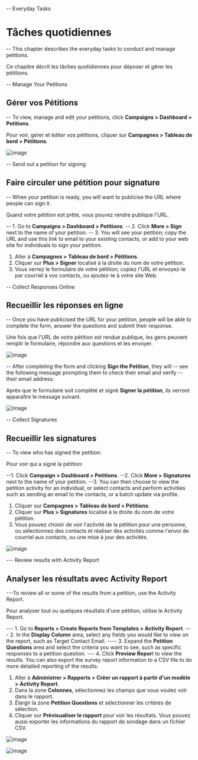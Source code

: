 -- Everyday Tasks

Tâches quotidiennes
===================

-- This chapter describes the everyday tasks to conduct and manage
petitions.

Ce chapitre décrit les tâches quotidiennes pour déposer et gérer les pétitions.

-- Manage Your Petitions

Gérer vos Pétitions
-------------------

-- To view, manage and edit your petitions, click **Campaigns > Dashboard > Petitions**.

Pour voir, gérer et éditer vos pétitions, cliquer sur **Campagnes > Tableau de bord > Pétitions**.

![image](../img/petition_dashboard.png)

-- Send out a petition for signing

Faire circuler une pétition pour signature
------------------------------------------

-- When your petition is ready, you will want to publicise the URL where
people can sign it.

Quand votre pétition est prête, vous pouvez rendre publique l'URL.

-- 1. Go to **Campaigns > Dashboard > Petitions**.
-- 2.  Click **More > Sign** next to the name of your petition.
-- 3.  You will see your petition; copy the URL and use this link to email
    to your existing contacts, or add to your web site for individuals
    to sign your petition.
    
1.  Aller à **Campagnes > Tableau de bord > Pétitions**.
2.  Cliquer sur **Plus > Signer** localisé à la droite du nom de votre pétition.
3.  Vous verrez le formulaire de votre pétition; copiez l'URL et envoyez-le par courriel à vos contacts, ou ajoutez-le à votre site Web.


-- Collect Responses Online

Recueillir les réponses en ligne
--------------------------------

-- Once you have publicised the URL for your petition, people will be able
to complete the form, answer the questions and submit their response.

Une fois que l'URL de votre pétition est rendue publique,  les gens peuvent remplir le formulaire, répondre aux questions et les envoyer.

![image](../img/petition_signing.png)

-- After completing the form and clicking **Sign the Petition**, they will
-- see the following message prompting them to check their email and verify
-- their email address:

Après que le formulaire soit complété et signé **Signer la pétition**, ils verront apparaître le message suivant.

![image](../img/petition_thankyou.png) 

-- Collect Signatures

Recueillir les signatures
-------------------------

-- To view who has signed the petition:

Pour voir qui a signé la pétition:

--1.  Click **Campaign > Dashboard > Petitions**.
--2.  Click **More > Signatures** next to the name of your petition.
--3.  You can then choose to view the petition activity for an individual,
    or select contacts and perform activities such as sending an email
    to the contacts, or a batch update via profile.
    
1. Cliquer sur **Campagnes > Tableau de bord > Pétitions**.
2. Cliquer sur **Plus > Signatures** localisé à la droite du nom de votre pétition.
3. Vous pouvez choisir de voir l'activité de la pétition pour une personne, ou sélectionnez des contacts et réaliser des activités comme l'envoi de courriel aux contacts, ou une mise à jour des activités.

![image](../img/petition_signatures_email.png)

--- Review results with Activity Report

Analyser les résultats avec Activity Report
------------------------------------

---To review all or some of the results from a petition, use the Activity
Report.

Pour analyser tout ou quelques résultats d'une pétition, utilise le Activity Report.

--- 1.  Go to **Reports > Create Reports from Templates > Activity
    Report**.
--- 2.  In the **Display Column** area, select any fields you would like to
    view on the report, such as Target Contact Email.
---- 3.  Expand the **Petition Questions** area and select the criteria you
    want to see, such as specific responses to a petition question.
--- 4.  Click **Preview Repor**t to view the results. You can also export
    the survey report information to a CSV file to do more detailed
    reporting of the results. 

1. Aller à **Administrer > Rapports > Créer un rapport à partir d'un modèle > Activity Report**.
2. Dans la zone **Colonnes**, sélectionnez les champs que vous voulez voir dans le rapport.
3. Élargir la zone **Petition Questions** et sélectionner les critères de sélection.
4. Cliquer sur **Prévisualiser le rapport** pour voir les résultats. Vous pouvez aussi exporter les informations du rapport de sondage dans un fichier CSV.

![image](../img/activity%20report%201.jpg) 


![image](../img/activity%20report%202.jpg) 



